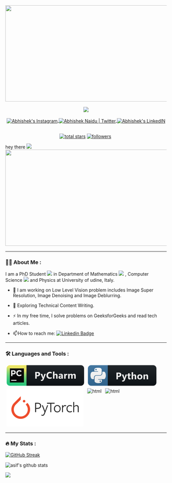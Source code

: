 
<div id="header" align="center">
  <img src="https://media.giphy.com/media/7VzgMsB6FLCilwS30v/giphy-downsized.gif" height="300" width="800"/>
</div>

<p align="center">
  <!-- Typing SVG by DenverCoder1 - https://github.com/DenverCoder1/readme-typing-svg -->
  <a href="https://github.com/DenverCoder1/readme-typing-svg">
    <img src="https://readme-typing-svg.demolab.com?font=Fira+Code&weight=600&size=22&pause=1000&color=F70707&center=true&width=435&lines=Asif+Hussain+Khan"(https://git.io/typing-svg)" /></a>
</p>

<div id="badges" align="center">
<a href="https://www.instagram.com/asifhkhan.90/">
  
  <img align="center" alt="Abhishek's Instagram" width="22px" src="https://raw.githubusercontent.com/hussainweb/hussainweb/main/icons/instagram.png" />
</a>

<a href="https://twitter.com/AsifKhanuniud">
  <img align="center" alt="Abhishek Naidu | Twitter" width="22px" src="https://raw.githubusercontent.com/peterthehan/peterthehan/master/assets/twitter.svg" />
</a>
<a href="https://www.linkedin.com/in/asif-hussain-khan-86a645220/">
  <img align="center" alt="Abhishek's LinkedIN" width="22px" src="https://raw.githubusercontent.com/peterthehan/peterthehan/master/assets/linkedin.svg" />
</a>

</div>

<br />
<p align="center">
  
  
  <a href="https://github.com/asifhkhan?tab=repositories&sort=stargazers">
    <img alt="total stars" title="Total stars on GitHub" src="https://custom-icon-badges.demolab.com/github/stars/asifhkhan?color=55960c&style=for-the-badge&labelColor=488207&logo=star"/></a>
  <a href="https://github.com/asifhkhan?tab=followers">
    <img alt="followers" title="Follow me on Github" src="https://custom-icon-badges.demolab.com/github/followers/asifhkhan?color=236ad3&labelColor=1155ba&style=for-the-badge&logo=person-add&label=Follow&logoColor=white"/></a>
  </a>
  <img src="https://komarev.com/ghpvc/?username=asifhkhan&style=for-the-badge&labelColor=488207&logo=eye" alt=""/>
    </a>
</p>

</h1>
  hey there
  <img src="https://media.giphy.com/media/hvRJCLFzcasrR4ia7z/giphy.gif" width="30px"/>
</h1>

<div align="center">
  <img src="https://media.giphy.com/media/dWesBcTLavkZuG35MI/giphy.gif" width="600" height="300"/>
</div>

---
### :man_technologist: About Me :
I am a PhD Student <img src="https://media.giphy.com/media/hENzElhl495Xl0WQAv/giphy.gif" width="30"> in Department of Mathematics <img src="https://media.giphy.com/media/zPbnEgxsPJOJSD3qfr/giphy.gif" width="30"> , Computer Science <img src="https://media.giphy.com/media/D0TWLl6wTW0KrQAEcf/giphy.gif" width="30"> and Physics at University of udine, Italy.


- :telescope: I am working on Low Level Vision problem includes Image Super Resolution, Image Denoising and     Image Deblurring.

- :seedling: Exploring Technical Content Writing.

- :zap: In my free time, I solve problems on GeeksforGeeks and read tech articles.

- :mailbox:How to reach me: [![Linkedin Badge](https://img.shields.io/badge/LinkedIn-blue?style=for-the-badge&logo=linkedin&logoColor=white)](https://www.linkedin.com/in/asif-hussain-khan-86a645220/)




 
---
### :hammer_and_wrench: Languages and Tools :


<p align="left">
  <!-- For more icons please follow  https://github.com/MikeCodesDotNET/ColoredBadges -->
  <img src="https://raw.githubusercontent.com/asifhkhan/asifhkhan/master/svg/pycharmj.svg" alt="html" style="vertical-align:top; margin:4px"> 
                                                                                                                         <img src="https://raw.githubusercontent.com/asifhkhan/asifhkhan/master/svg/python.svg" alt="html" style="vertical-align:top; margin:4px"> 
                                                                                                                         <img src="https://raw.githubusercontent.com/asifhkhan/asifhkhan/master/svg/pytorch.svg" alt="html" style="vertical-align:top; margin:4px">                                                                                                    <img src="https://cdn.jsdelivr.net/gh/devicons/devicon/icons/jupyter/jupyter-original-wordmark.svg" alt="html"  width="40" height="50" style="vertical-align:top; margin:4px">
                                                                                                                         <img src="https://cdn.jsdelivr.net/gh/devicons/devicon/icons/latex/latex-original.svg" alt="html"  width="40" height="50" style="vertical-align:top; margin:4px"> 
                                                                                                                         
</p>




--- 
### :fire: My Stats :

[![GitHub Streak](http://github-readme-streak-stats.herokuapp.com?user=asifhkhan&theme=dark)](https://git.io/streak-stats)

<img align="center" src="https://github-readme-stats.vercel.app/api?username=asifhkhan&show_icons=true&include_all_commits=true&theme=radical" alt="asif's github stats" />

                                                                                     
![](https://github-profile-summary-cards.vercel.app/api/cards/profile-details?username=asifhkhan&theme=github_dark)


